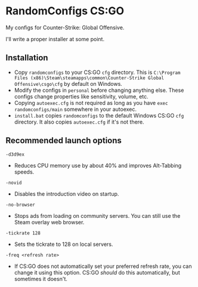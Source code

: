 # RandomConfigs CS:GO

My configs for Counter-Strike: Global Offensive.

I'll write a proper installer at some point.

## Installation

* Copy `randomconfigs` to your CS:GO `cfg` directory. This is
`C:\Program Files (x86)\Steam\steamapps\common\Counter-Strike Global Offensive\csgo\cfg`
by default on Windows.
* Modify the configs in `personal` before changing anything else. These configs change properties
like sensitivity, volume, etc.
* Copying `autoexec.cfg` is not required as long as you have `exec randomconfigs/main` somewhere
in your autoexec.
* `install.bat` copies `randomconfigs` to the default Windows CS:GO `cfg` directory.
It also copies `autoexec.cfg` if it's not there.

## Recommended launch options

`-d3d9ex`
* Reduces CPU memory use by about 40% and improves Alt-Tabbing speeds.

`-novid`
* Disables the introduction video on startup.

`-no-browser`
* Stops ads from loading on community servers. You can still use the Steam overlay web browser.

`-tickrate 128`
* Sets the tickrate to 128 on local servers.

`-freq <refresh rate>`
* If CS:GO does not automatically set your preferred refresh rate, you can change it using this
option. CS:GO *should* do this automatically, but sometimes it doesn't.
